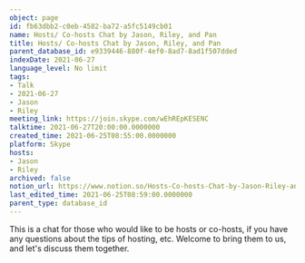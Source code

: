 ```yaml
---
object: page
id: fb63dbb2-c0eb-4582-ba72-a5fc5149cb01
name: Hosts/ Co-hosts Chat by Jason, Riley, and Pan
title: Hosts/ Co-hosts Chat by Jason, Riley, and Pan
parent_database_id: e9339446-880f-4ef0-8ad7-8ad1f507dded
indexDate: 2021-06-27
language_level: No limit
tags:
- Talk
- 2021-06-27
- Jason
- Riley
meeting_link: https://join.skype.com/wEhREpKESENC
talktime: 2021-06-27T20:00:00.0000000
created_time: 2021-06-25T08:55:00.0000000
platform: Skype
hosts:
- Jason
- Riley
archived: false
notion_url: https://www.notion.so/Hosts-Co-hosts-Chat-by-Jason-Riley-and-Pan-fb63dbb2c0eb4582ba72a5fc5149cb01
last_edited_time: 2021-06-25T08:59:00.0000000
parent_type: database_id
---
```


This is a chat for those who would like to be hosts or co-hosts, if you have any questions about the tips of hosting, etc. Welcome to bring them to us, and let's discuss them together.

